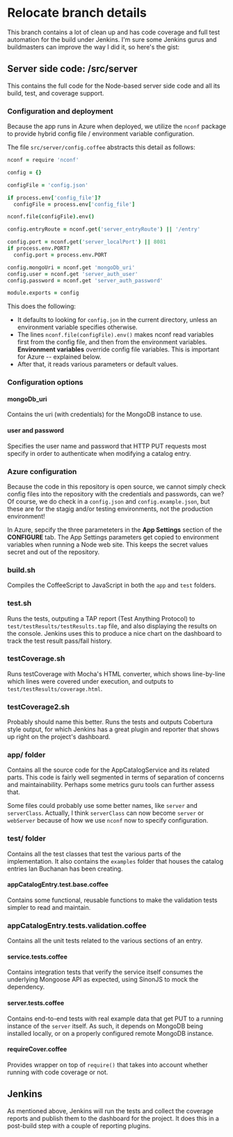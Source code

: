 # Relocate branch details

This branch contains a lot of clean up and has code coverage and full test automation for the build under Jenkins.
I'm sure some Jenkins gurus and buildmasters can improve the way I did it, so here's the gist:

## Server side code: /src/server

This contains the full code for the Node-based server side code and all its build, test, and coverage support.

### Configuration and deployment

Because the app runs in Azure when deployed, we utilize the `nconf` package to provide hybrid config file / environment 
variable configuration.

The file `src/server/config.coffee` abstracts this detail as follows:

```coffee
nconf = require 'nconf'

config = {}

configFile = 'config.json'

if process.env['config_file']?
  configFile = process.env['config_file']

nconf.file(configFile).env()

config.entryRoute = nconf.get('server_entryRoute') || '/entry'

config.port = nconf.get('server_localPort') || 8081
if process.env.PORT?
  config.port = process.env.PORT

config.mongoUri = nconf.get 'mongoDb_uri'
config.user = nconf.get 'server_auth_user'
config.password = nconf.get 'server_auth_password'

module.exports = config

```

This does the following:

* It defaults to looking for `config.jon` in the current directory, unless an environment variable specifies otherwise.
* The lines `nconf.file(configFile).env()` makes nconf read variables first from the config file, and then from the 
environment variables. **Environment variables** override config file variables. This is important for Azure 
-- explained below.
* After that, it reads various parameters or default values.

### Configuration options

#### mongoDb_uri

Contains the uri (with credentials) for the MongoDB instance to use. 

#### user and password

Specifies the user name and password that HTTP PUT requests most specify in order to authenticate when modifying 
a catalog entry.

### Azure configuration

Because the code in this repository is open source, we cannot simply check config files into the repository with the 
credentials and passwords, can we? Of course, we do check in a `config.json` and `config.example.json`, but these are 
for the stagig and/or testing environments, not the production environment!

In Azure, sepcify the three parameteters in the **App Settings** section of the **CONFIGURE** tab. The App Settings 
parameters get copied to environment variables when running a Node web site. This keeps the secret values secret and 
out of the repository.


### build.sh

Compiles the CoffeeScript to JavaScript in both the `app` and `test` folders.

### test.sh

Runs the tests, outputing a TAP report (Test Anything Protocol) to `test/testResults/testResults.tap` file, 
and also displaying the results on the console. Jenkins uses this to produce a nice chart on the dashboard to track the 
test result pass/fail history.


### testCoverage.sh

Runs testCoverage with Mocha's HTML converter, which shows line-by-line which lines were covered under execution, and 
outputs to `test/testResults/coverage.html`.

### testCoverage2.sh

Probably should name this better. Runs the tests and outputs Cobertura style output, for which Jenkins has a great plugin 
and reporter that shows up right on the project's dashboard.

### app/ folder

Contains all the source code for the AppCatalogService and its related parts. This code is fairly well segmented in terms 
of separation of concerns and maintainability. Perhaps some metrics guru tools can further assess that.

Some files could probably use some better names, like `server` and `serverClass`. Actually, I think `serverClass` can now
become `server` or `webServer` because of how we use `nconf` now to specify configuration.

### test/ folder

Contains all the test classes that test the various parts of the implementation. It also contains the `examples` folder that
houses the catalog entries Ian Buchanan has been creating.

#### appCatalogEntry.test.base.coffee

Contains some functional, reusable functions to make the validation tests simpler to read and maintain.

### appCatalogEntry.tests.validation.coffee

Contains all the unit tests related to the various sections of an entry. 

#### service.tests.coffee

Contains integration tests that verify the service itself consumes the underlying Mongoose API as expected, 
using SinonJS to mock the dependency.

#### server.tests.coffee

Contains end-to-end tests with real example data that get PUT to a running instance of the `server` itself. As such, it
depends on MongoDB being installed locally, or on a properly configured remote MongoDB instance.


#### requireCover.coffee

Provides wrapper on top of `require()` that takes into account whether running with code coverage or not.

## Jenkins

As mentioned above, Jenkins will run the tests and collect the coverage reports and publish them to the dashboard for 
the project. It does this in a post-build step with a couple of reporting plugins.
